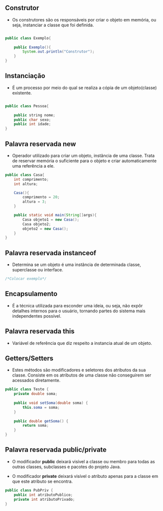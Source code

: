 ## **Construtor**

*  Os construtores são os responsáveis por criar o objeto em memória, ou seja, instanciar a classe que foi definida.
``` Java

public class Exemplo{
    
    public Exemplo(){
        System.out.println("Construtor");
    }
}

```

## **Instanciação**

* É um processo por meio do qual se realiza a cópia de um objeto(classe) existente.
 ``` Java

 public class Pessoa{
    
     public string nome;
     public char sexo;
     public int idade;
 }
 ```

 ## **Palavra reservada new**

 * Operador utilizado para criar um objeto, instância de uma classe. Trata de reservar memória o suficiente para o objeto e criar automaticamente uma referência a ele.
 ``` Java
 public class Casa{
     int comprimento;
     int altura;

     Casa(){
         comprimento = 20;
         altura = 3;
     }

     public static void main(String[]args){
         Casa objeto1 = new Casa();
         Casa objeto2;
         objeto2 = new Casa();
     }
 }

 ```

 ## **Palavra reservada instanceof**

 * Determina se um objeto é uma instância de determinada classe, superclasse ou interface.
 ``` Java
 /*Colocar exemplo*/
 ```

## **Encapsulamento**

* É a técnica utilizada para esconder uma ideia, ou seja, não expôr detalhes internos para o usuário, tornando partes do sistema mais independentes possível.

## **Palavra reservada this**

* Variável de referência que diz respeito a instancia atual de um objeto.

## **Getters/Setters**

* Estes métodos são modificadores e seletores dos atributos da sua classe. Consiste em os atributos de uma classe não conseguirem ser acessados diretamente.
``` Java
public class Teste {
    private double soma;
    
    public void setSoma(double soma) {
        this.soma = soma;
    }
    
    public double getSoma() {
        return soma;
    }
}
```

## **Palavra reservada public/private**

* O modificador **public** deixará visível a classe ou membro para todas as outras classes, subclasses e pacotes do projeto Java.

* O modificador **private** deixará visível o atributo apenas para a classe em que este atributo se encontra.
``` Java 
public class PubPriv {
    public int atributoPublico;
    private int atributoPrivado;
}
```

